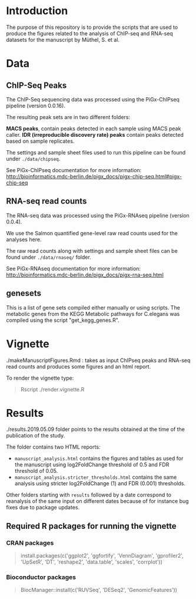 # Introduction

The purpose of this repository is to provide the scripts that are used to produce the figures related to the analysis of ChIP-seq and RNA-seq datasets for the manuscript 
by Müthel, S. et al. 

# Data 

## ChIP-Seq Peaks
The ChIP-Seq sequencing data was processed using the PiGx-ChIPseq pipeline (version 0.0.16). 

The resulting peak sets are in two different folders:
 
**MACS peaks**, contain peaks detected in each sample using MACS peak caller. 
**IDR (irreproducible discovery rate) peaks** contain peaks detected based on sample replicates. 

The settings and sample sheet files used to run this pipeline can be found under `./data/chipseq`. 

See PiGx-ChIPseq documentation for more information: http://bioinformatics.mdc-berlin.de/pigx_docs/pigx-chip-seq.html#pigx-chip-seq

## RNA-seq read counts 

The RNA-seq data was processed using the PiGx-RNAseq pipeline (version 0.0.4). 

We use the Salmon quantified gene-level raw read counts used for the analyses here. 

The raw read counts along with settings and sample sheet files can be found under `./data/rnaseq/` folder. 

See PiGx-RNAseq documentation for more information: http://bioinformatics.mdc-berlin.de/pigx_docs/pigx-rna-seq.html

## genesets

This is a list of gene sets compiled either manually or using scripts. The metabolic genes from the KEGG Metabolic pathways for C.elegans was compiled using the script "get_kegg_genes.R". 

# Vignette

./makeManuscriptFigures.Rmd : takes as input ChIPseq peaks and RNA-seq read counts and produces some figures and an html report. 

To render the vignette type:

> Rscript ./render.vignette.R

# Results

./results.2019.05.09 folder points to the results obtained at the time of the publication of the study. 

The folder contains two HTML reports: 
- `manuscript_analysis.html` contains the figures and tables as used for the manuscript using log2FoldChange threshold of 0.5 and FDR threshold of 0.05. 
- `manuscript_analysis.stricter_thresholds.html` contains the same analysis using stricter log2FoldChange (1) and FDR (0.001) thresholds. 

Other folders starting with `results` followed by a date correspond to reanalysis of the same input on different dates because of for instance bug fixes due to package updates. 

## Required R packages for running the vignette

### CRAN packages

> install.packages(c('ggplot2', 'ggfortify', 'VennDiagram', 'gprofiler2', 'UpSetR', 'DT', 'reshape2', 'data.table', 'scales', 'corrplot'))


### Bioconductor packages 

> BiocManager::install(c('RUVSeq', 'DESeq2', 'GenomicFeatures'))





